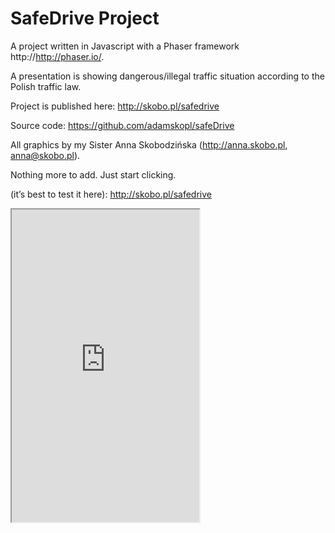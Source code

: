 # SafeDrive Project

A project written in Javascript with a Phaser framework http://http://phaser.io/.

A presentation is showing dangerous/illegal traffic situation according to the
Polish traffic law.

Project is published here: http://skobo.pl/safedrive

Source code: https://github.com/adamskopl/safeDrive

All graphics by my Sister Anna Skobodzińska (http://anna.skobo.pl, anna@skobo.pl).

Nothing more to add.
Just start clicking.

(it’s best to test it here): http://skobo.pl/safedrive

<iframe src="http://skobo.pl/safedrive/index.html" height="500"></iframe>
